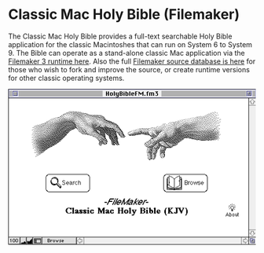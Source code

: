 # Classic Mac Holy Bible (Filemaker)

The Classic Mac Holy Bible provides a full-text searchable Holy Bible application for the classic Macintoshes that can run on System 6 to System 9.  The Bible can operate as a stand-alone classic Mac application via the [Filemaker 3 runtime here](https://github.com/djtrustgod/Classic-Mac-Holy-Bible/tree/main/ClassicMac/Runtime). Also the full [Filemaker source database is here](https://github.com/djtrustgod/Classic-Mac-Holy-Bible/tree/main/ClassicMac/Source) for those who wish to fork and improve the source, or create runtime versions for other classic operating systems.

![Home Screen](https://github.com/djtrustgod/Classic-Mac-Holy-Bible/blob/main/ClassicMac/Help/Screens/Home-plain.png?raw=true)
